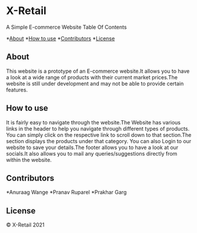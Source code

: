 # X-Retail
A Simple E-commerce Website
Table Of Contents

*[About](#about)
*[How to use](#how-to-use)
*[Contributors](#contributors)
*[License](#license)

## About
This website is a prototype of an E-commerce website.It allows you to have a look at a wide range of products with their current market prices.The website is still under 
development and may not be able to provide certain features.

## How to use
It is fairly easy to navigate through the website.The Website has various links in the header to help you navigate through different types of products.
You can simply click on the respective link to scroll down to that section.The section displays the products under that category.
You can also Login to our website to save your details.The footer allows you to have a look at our socials.It also allows you to mail any queries/suggestions directly from 
within the website.

## Contributors
*Anuraag Wange
*Pranav Ruparel
*Prakhar Garg

## License
© X-Retail 2021
